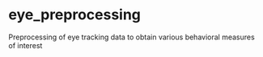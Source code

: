 # eye_preprocessing
Preprocessing of eye tracking data to obtain various behavioral measures of interest
